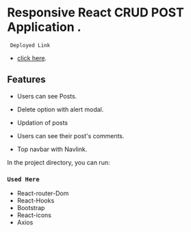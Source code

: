# Responsive React CRUD POST Application .

` Deployed Link`

- [click here](https://react-blog-all.netlify.app/).

## Features

- Users can see Posts.

- Delete option with alert modal.

- Updation of posts

- Users can see their post's comments.

- Top navbar with Navlink.

In the project directory, you can run:

### `Used Here`

- React-router-Dom
- React-Hooks
- Bootstrap
- React-icons
- Axios
